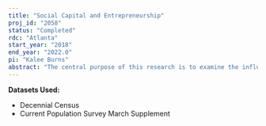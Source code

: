 ```yaml
---
title: "Social Capital and Entrepreneurship"
proj_id: "2058"
status: "Completed"
rdc: "Atlanta"
start_year: "2018"
end_year: "2022.0"
pi: "Kalee Burns"
abstract: "The central purpose of this research is to examine the influence of social capital on entrepreneurship (in the form of self-employment). Social capital (SK) can be defined as “the societal analogue of physical or economic capital—the value inherent in friendship networks and other associations that individuals and groups can draw upon to achieve private or collective objectives.” Previous literature indicates that community and individual SK is important in determining who becomes an entrepreneur. However, much of the previous analyses used small samples sizes or weak measures of social capital. In this research, we will use the 2000 Decennial Census, the 2000 Annual Social and Economic Supplement to the Current Population Survey, and an external data set, the Social Capital Community Benchmark Survey (SCCBS), to address the following questions: (1) What types of social capital (structural or cognitive) are more important in predicting self-employment, both at the individual and community levels? (2) How important is the role of social capital in the transition between paid employment or unemployment to self-employment? (3) In the transition to self-employment, how does social capital influence an individual to remain in the same occupation or industry? We will also explore how the results vary across rural and urban environments and natives versus immigrants to assess how relationships between social capital and entrepreneurial activity differ across demographic and geographic dimensions. "
---
```


**Datasets Used:**

  - Decennial Census 
  - Current Population Survey March Supplement 

